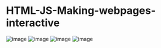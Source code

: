 # HTML-JS-Making-webpages-interactive
![image](https://user-images.githubusercontent.com/45193993/208999754-185f239b-9d51-42b8-87f3-eaa7df724f74.png)
![image](https://user-images.githubusercontent.com/45193993/208999882-bf37982f-18e9-4777-a334-71417e860f65.png)
![image](https://user-images.githubusercontent.com/45193993/208999977-1f330151-d8e0-4cfb-8c10-19734a64943c.png)
![image](https://user-images.githubusercontent.com/45193993/209009185-8916f2d2-cb9b-48d9-b568-680a806c7f39.png)
